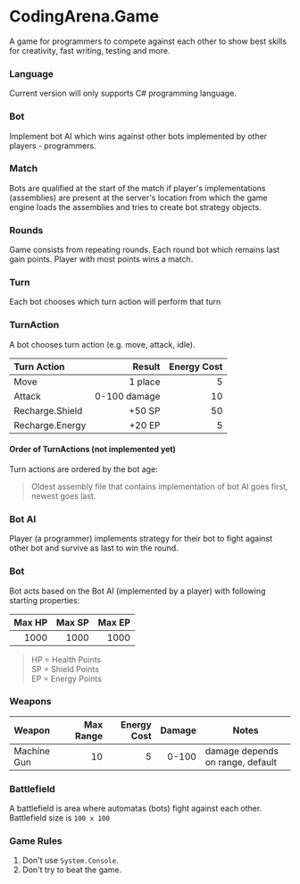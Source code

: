 # CodingArena.Game
A game for programmers to compete against each other to show best skills for creativity, fast writing, testing and more.

### Language
Current version will only supports C# programming language.

### Bot
Implement bot AI which wins against other bots implemented by other players - programmers.

### Match
Bots are qualified at the start of the match if player's implementations (assemblies) are present at the server's location from which the game engine loads the assemblies and tries to create bot strategy objects.

### Rounds
Game consists from repeating rounds. Each round bot which remains last gain points. Player with most points wins a match.

### Turn
Each bot chooses which turn action will perform that turn

### TurnAction
A bot chooses turn action (e.g. move, attack, idle). 

| Turn Action     | Result       | Energy Cost |
|:----------------|-------------:|------------:|
| Move            | 1 place      |           5 |
| Attack          | 0-100 damage |          10 |
| Recharge.Shield | +50 SP       |          50 |
| Recharge.Energy | +20 EP       |           5 |

#### Order of TurnActions (not implemented yet)
Turn actions are ordered by the bot age:
> Oldest assembly file that contains implementation of bot AI goes first, newest goes last.

### Bot AI
Player (a programmer) implements strategy for their bot to fight against other bot and survive as last to win the round.

### Bot
Bot acts based on the Bot AI (implemented by a player) with following starting properties:

| Max HP | Max SP | Max EP |
|-------:|-------:|-------:|
|   1000 |   1000 |   1000 |

> HP = Health Points  
> SP = Shield Points  
> EP = Energy Points

### Weapons

| Weapon      | Max Range  | Energy Cost  | Damage   | Notes                            |
|:------------|-----------:|-------------:|---------:|----------------------------------|
| Machine Gun | 10         | 5            |    0-100 | damage depends on range, default |

### Battlefield

A battlefield is area where automatas (bots) fight against each other.
Battlefield size is `100 x 100`

### Game Rules
1. Don't use `System.Console`.
2. Don't try to beat the game.

